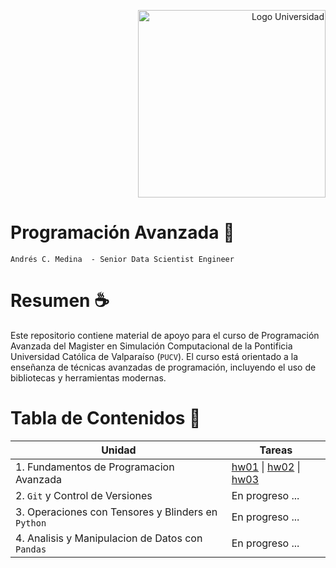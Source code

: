 <p align="right">
  <img src="https://www.2e.cl/wp-content/uploads/2023/03/logo-pucv.png" alt="Logo Universidad" width="300"/>
</p>

# Programación Avanzada 🚀

`Andrés C. Medina  - Senior Data Scientist Engineer`

# Resumen ☕

Este repositorio contiene material de apoyo para el curso de Programación Avanzada del Magister en Simulación Computacional de la Pontificia Universidad Católica de Valparaíso (`PUCV`). El curso está orientado a la enseñanza de técnicas avanzadas de programación, incluyendo el uso de bibliotecas y herramientas modernas.

# Tabla de Contenidos 🎯

| Unidad | Tareas | 
|-------------------------|------------------------------------------------------------------------|
| 1. Fundamentos de Programacion Avanzada   | [hw01](./Programacion_Avanzada/Unidad_01/) &#124; [hw02](./Programacion_Avanzada/Unidad_02/hw02/) &#124; [hw03](./Programacion_Avanzada/Unidad_02/hw03/)|
| 2. `Git` y Control de Versiones | En progreso ... | 
| 3. Operaciones con Tensores y Blinders en `Python` | En progreso ... |
| 4. Analisis y Manipulacion de Datos con `Pandas`| En progreso ... |